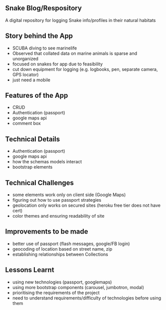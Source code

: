 ## Snake Blog/Respository

A digital repository for logging Snake info/profiles in their natural habitats


## Story behind the App

- SCUBA diving to see marinelife
- Observed that collated data on marine animals is sparse and unorganized
- focused on snakes for app due to feasibility
- cut down equipment for logging (e.g. logbooks, pen, separate camera, GPS locator)
- just need a mobile

## Features of the App
- CRUD
- Authentication (passport)
- google maps api
- comment box

## Technical Details
- Authentication (passport)
- google maps api
- how the schemas models interact 
- bootstrap elements


## Technical Challenges
- some elements work only on client side (Google Maps)
- figuring out how to use passport strategies 
- geolocation only works on secured sites (heroku free tier does not have cert)
- color themes and ensuring readability of site

## Improvements to be made
- better use of passport (flash messages, google/FB login)
- geocoding of location based on street name, zip
- establishing relationships between Collections

## Lessons Learnt
- using new technologies (passport, googlemaps)
- using more bootstrap components (carousel, jumbotron, modal)
- prioritising the requirements of the project
- need to understand requirements/difficulty of technologies before using them
